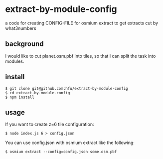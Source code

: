 # extract-by-module-config
a code for creating CONFIG-FILE for osmium extract to get extracts cut by what3numbers

## background
I would like to cut planet.osm.pbf into tiles, so that I can split the task into modules.  

## install
```console
$ git clone git@github.com:hfu/extract-by-module-config
$ cd extract-by-module-config
$ npm install 
```

## usage
If you want to create z=6 tile configuration:
```console
$ node index.js 6 > config.json
```

You can use config.json with osmium extract like the following:
```console
$ osmium extract --config=config.json some.osm.pbf
```

